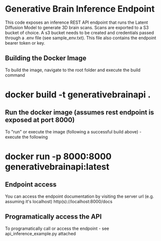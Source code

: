 # Generative Brain Inference Endpoint

This code exposes an inference REST API endpoint that runs the Latent Diffusion Model to generate 3D brain scans. Scans are exported to a S3 bucket of choice.  A s3 bucket needs to be created and credentials passed through a .env file (see sample_env.txt). This file also contains the endpoint bearer token or key. 

## Building the Docker Image
To build the image, navigate to the root folder and execute the build command
# docker build -t generativebrainapi .

## Run the docker image (assumes rest endpoint is exposed at port 8000)
To "run" or execute the image (following a successful build above) - execute the following
# docker run -p 8000:8000 generativebrainapi:latest 

## Endpoint access
You can access the endpoint documentation by visiting the server url (e.g. assuming it's localhost) http(s)://localhost:8000/docs

##  Programatically access the API

To programatically call or access the endpoint - see api_inference_example.py attached


